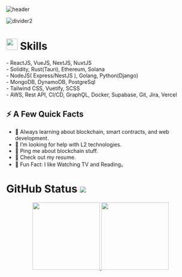 ![header](https://capsule-render.vercel.app/api?type=waving&color=auto&height=200&section=header&text=Hello,%20I'm%20James!%20👋&fontSize=60&animation=fadeIn&fontAlignY=50)


![divider2](https://github.com/kentaurse/kentaurse/blob/main/assests/images/divider2.png)

<h1>
  <img src="https://github.com/kentaurse/kentaurse/blob/main/assests/images/code.gif" width ="30"> Skills
</h1>
- ReactJS, VueJS, NextJS, NuxtJS </br>
- Solidity, Rust(Tauri), Ethereum, Solana</br>
- NodeJS( Express/NestJS ), Golang, Python(Django)</br>
- MongoDB, DynamoDB, PostgreSql</br>
- Tailwind CSS, Vuetify, SCSS</br>
- AWS, Rest API, CI/CD, GraphǪL, Docker, Supabase, Git, Jira, Vercel</br>


## ⚡️ A Few Quick Facts

- 🧐 Always learning about blockchain, smart contracts, and web development.
- 🤔 I’m looking for help with L2 technologies.
- 💬 Ping me about blockchain stuff.
- 📙 Check out my resume.
- 🎉 Fun Fact: I like Watching TV and Reading。


# GitHub Status ![](https://komarev.com/ghpvc/?username=xfactor-toml&color=blueviolet)

<div id='profile-them' align='center'>
  <a class='github-status' href='https://github.com/kindlyman343423'>
    <img height="180px" src='https://github-readme-stats.vercel.app/api?username=kindlyman343423&show_icons=true&theme=radical' />
  </a>
  <a class='Most-used-languages' href='https://github.com/kindlyman343423'>
    <img height="180px" id='github-status' src='https://github-readme-stats.vercel.app/api/top-langs/?username=kindlyman343423&layout=compact' />
  </a>
</div>







